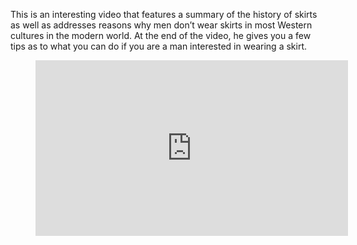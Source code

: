 This is an interesting video that features a summary of the history of skirts as well as addresses reasons why men don’t wear skirts in most Western cultures in the modern world. At the end of the video, he gives you a few tips as to what you can do if you are a man interested in wearing a skirt.

<figure><div class="wp-block-embed__wrapper"><iframe loading="lazy" title="Why Did Men Start Wearing Skirts?" width="500" height="281" src="https://www.youtube.com/embed/cKlc2yysY5g?feature=oembed" frameborder="0" allow="accelerometer; autoplay; clipboard-write; encrypted-media; gyroscope; picture-in-picture; web-share" referrerpolicy="strict-origin-when-cross-origin" allowfullscreen=""></iframe></div></figure>